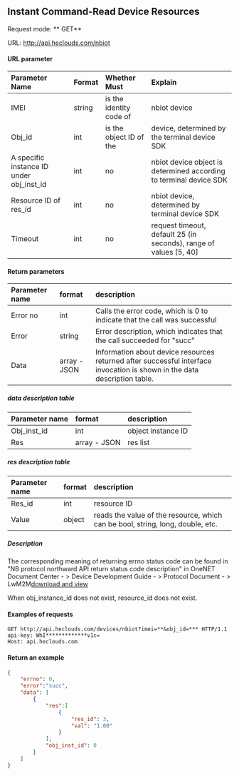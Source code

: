 Instant Command-Read Device Resources
---
Request mode: ** GET**

URL: http://api.heclouds.com/nbiot



#### URL parameter
Parameter Name | Format | Whether Must | Explain
:- | :- | :- | :- 
IMEI | string | is the identity code of | nbiot device
Obj_id | int | is the object ID of the | device, determined by the terminal device SDK
A specific instance ID under obj_inst_id | int | no | nbiot device object is determined according to terminal device SDK
Resource ID of res_id | int | no | nbiot device, determined by terminal device SDK
Timeout | int | no | request timeout, default 25 (in seconds), range of values [5, 40]

#### Return parameters
Parameter name | format | description
:- | :- | :- 
Error no | int | Calls the error code, which is 0 to indicate that the call was successful
Error | string | Error description, which indicates that the call succeeded for "succ"
Data | array - JSON | Information about device resources returned after successful interface invocation is shown in the data description table.

##### data description table
Parameter name | format | description
:- | :- | :- 
Obj_inst_id | int | object instance ID
Res | array - JSON | res list

##### res description table
Parameter name | format | description
:- | :- | :- 
Res_id | int | resource ID
Value | object | reads the value of the resource, which can be bool, string, long, double, etc.

##### Description

The corresponding meaning of returning errno status code can be found in "NB protocol northward API return status code description" in OneNET Document Center - > Device Development Guide - > Protocol Document - > LwM2M[download and view](/book/device-development/multpro/sdk-doc-tool/doc.md)

When obj_instance_id does not exist, resource_id does not exist.


#### Examples of requests

```text
GET http://api.heclouds.com/devices/nbiot?imei=**&obj_id=*** HTTP/1.1
api-key: WhI*************v1c=
Host: api.heclouds.com

```

#### Return an example
```json
{
    "errno": 0,
    "error":"succ",
    "data": [
        {
            "res":[
                {
                    "res_id": 3,
                    "val": "1.00"
                }
            ],
            "obj_inst_id": 0    
        }
    ]
}
```